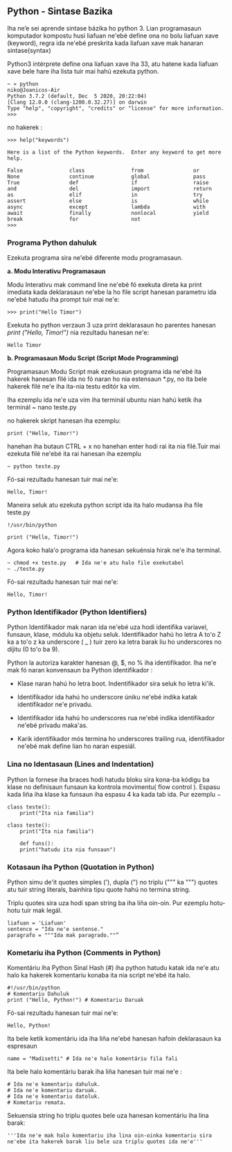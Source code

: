 ## Python - Sintase Bazika

Iha ne’e sei aprende sintase bázika ho python 3. Lian programasaun komputador kompostu husi liafuan ne'ebé define ona no bolu liafuan xave (keyword), regra ida ne'ebé preskrita kada liafuan xave mak hanaran sintase(syntax)

Python3 intérprete define ona liafuan xave iha 33, atu hatene kada liafuan xave bele hare iha lista tuir mai hahú ezekuta python.

```
~ » python                                                                                                                                  niko@Joanicos-Air
Python 3.7.2 (default, Dec  5 2020, 20:22:04) 
[Clang 12.0.0 (clang-1200.0.32.27)] on darwin
Type "help", "copyright", "credits" or "license" for more information.
>>> 
```

no hakerek :

```
>>> help("keywords")

Here is a list of the Python keywords.  Enter any keyword to get more help.

False               class               from                or
None                continue            global              pass
True                def                 if                  raise
and                 del                 import              return
as                  elif                in                  try
assert              else                is                  while
async               except              lambda              with
await               finally             nonlocal            yield
break               for                 not                 
>>> 
```

### Programa Python dahuluk

Ezekuta programa sira ne'ebé diferente modu programasaun.

**a. Modu Interativu Programasaun**

Modu Interativu mak command line ne'ebé fó exekuta direta ka print imediata kada deklarasaun ne'ebe la ho file script hanesan parametru ida ne'ebé hatudu iha prompt tuir mai ne'e:

```
>>> print("Hello Timor")
```

Exekuta ho python verzaun 3 uza print deklarasaun ho parentes hanesan *print ("Hello, Timor!")* nia rezultadu hanesan ne'e:

```
Hello Timor
```

**b. Programasaun Modu Script (Script Mode Programming)**

Programasaun Modu Script mak ezekusaun programa ida ne'ebé ita hakerek hanesan filé ida no fó naran ho nia estensaun *.py, no ita bele hakerek filé ne'e iha ita-nia testu editór ka vim.

Iha ezemplu ida ne'e uza vim iha terminál ubuntu nian hahú ketík iha terminál ~ nano teste.py

no hakerek skript hanesan iha ezemplu:

```
print ("Hello, Timor!")
```

hanehan iha butaun CTRL + x no hanehan enter hodi rai ita nia filé.Tuir mai ezekuta filé ne'ebé ita rai hanesan iha ezemplu

```
~ python teste.py
```

Fó-sai rezultadu hanesan tuir mai ne'e:

```
Hello, Timor!
```

Maneira seluk atu ezekuta python script ida ita halo mudansa iha file teste.py

```
!/usr/bin/python

print ("Hello, Timor!")
```

Agora koko hala'o programa ida hanesan sekuénsia hirak ne'e iha terminal.

```
~ chmod +x teste.py   # Ida ne'e atu halo file exekutabel
~ ./teste.py
```

Fó-sai rezultadu hanesan tuir mai ne'e:

```
Hello, Timor!
```

### Python Identifikador (Python Identifiers)

Python Identifikador mak naran ida ne'ebé uza hodi identifika variavel, funsaun, klase, módulu ka objetu seluk. Identifikador hahú ho letra A to'o Z ka a to'o z ka underscore ( _ ) tuir zero ka letra barak liu ho underscores no díjitu (0 to'o ba 9).

Python la autoriza karakter hanesan @, $, no % iha identifikador. Iha ne'e mak fó naran konvensaun ba Python identifikador :

- Klase naran hahú ho letra boot. Indentifikador sira seluk ho letra ki'ik.

- Identifikador ida hahú ho underscore úniku ne'ebé indika katak identifikador ne'e privadu.

- Identifikador ida hahú ho underscores rua ne'ebé indika identifikador ne'ebé privadu maka'as.

- Karik identifikador mós termina ho underscores trailing rua, identifikador ne'ebé mak define lian ho naran espesiál.

### Lina no Identasaun (Lines and Indentation)

Python la fornese iha braces hodi hatudu bloku sira kona-ba kódigu ba klase no definisaun funsaun ka kontrola movimentu( flow control ). Espasu kada liña iha klase ka funsaun iha espasu 4 ka kada tab ida. Pur ezemplu −

```
class teste():
	print("Ita nia familia")
	
class teste():
	print("Ita nia familia")
	
	def funs():
	print("hatudu ita nia funsaun")

```

### Kotasaun iha Python (Quotation in Python)

Python simu de'it quotes simples ('), dupla (") no triplu (""" ka """) quotes atu tuir string literals, bainhira tipu quote hahú no termina string.

Triplu quotes sira uza hodi span string ba iha liña oin-oin. Pur ezemplu hotu-hotu tuir mak legál.

```
liafuan = 'Liafuan'
sentence = "Ida ne'e sentense."
paragrafo = """Ida mak paragrado.""”
```

### Kometariu iha Python (Comments in Python)

Komentáriu iha Python Sinal Hash (#) iha python hatudu katak ida ne'e atu halo ka hakerek komentariu konaba ita nia script ne'ebé ita halo.

```
#!/usr/bin/python
# Komentariu Dahuluk
print ("Hello, Python!") # Komentariu Daruak
```

Fó-sai rezultadu hanesan tuir mai ne'e:

```
Hello, Python!
```

Ita bele ketik komentáriu ida iha liña ne'ebé hanesan hafoin deklarasaun ka espresaun

```
name = "Madisetti" # Ida ne'e halo komentáriu fila fali
```

Ita bele halo komentáriu barak iha liña hanesan tuir mai ne'e :

```
# Ida ne'e komentariu dahuluk.
# Ida ne'e komentariu daruak.
# Ida ne'e komentariu datoluk.
# Kometariu remata.
```

Sekuensia string ho triplu quotes bele uza hanesan komentáriu iha lina barak:

```
'''Ida ne'e mak halo komentariu iha lina oin-oinka komentariu sira ne'ebe ita hakerek barak liu bele uza triplu quotes ida ne'e'''
```



